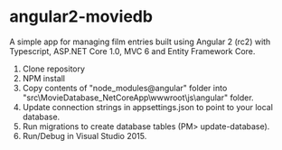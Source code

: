 # angular2-moviedb
A simple app for managing film entries built using Angular 2 (rc2) with Typescript, ASP.NET Core 1.0, MVC 6 and Entity Framework Core.

1. Clone repository
2. NPM install
3. Copy contents of "node_modules\@angular" folder into "src\MovieDatabase_NetCoreApp\wwwroot\js\angular" folder.
4. Update connection strings in appsettings.json to point to your local database.
5. Run migrations to create database tables (PM> update-database).
6. Run/Debug in Visual Studio 2015.

